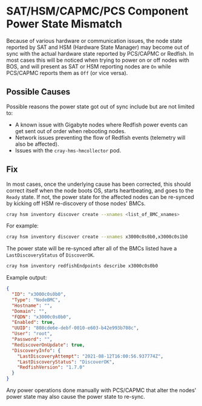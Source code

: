 # SAT/HSM/CAPMC/PCS Component Power State Mismatch

Because of various hardware or communication issues, the node state reported by SAT and HSM (Hardware State Manager) may
become out of sync with the actual hardware state reported by PCS/CAPMC or Redfish. In most cases this will be noticed
when trying to power on or off nodes with BOS, and will present as SAT or HSM reporting nodes are `On` while PCS/CAPMC
reports them as `Off` (or vice versa).

## Possible Causes

Possible reasons the power state got out of sync include but are not limited to:

* A known issue with Gigabyte nodes where Redfish power events can get sent out of order when rebooting nodes.
* Network issues preventing the flow of Redfish events (telemetry will also be affected).
* Issues with the `cray-hms-hmcollector` pod.

## Fix

In most cases, once the underlying cause has been corrected, this should correct itself when the node boots OS, starts
heartbeating, and goes to the `Ready` state. If not, the power state for the affected nodes can be re-synced by kicking
off HSM re-discovery of those nodes' BMCs.

```bash
cray hsm inventory discover create --xnames <list_of_BMC_xnames>
```

For example:

```bash
cray hsm inventory discover create --xnames x3000c0s0b0,x3000c0s1b0
```

The power state will be re-synced after all of the BMCs listed have a `LastDiscoveryStatus` of `DiscoverOK`.

```bash
cray hsm inventory redfishEndpoints describe x3000c0s0b0
```

Example output:

```json
{
  "ID": "x3000c0s0b0",
  "Type": "NodeBMC",
  "Hostname": "",
  "Domain": "",
  "FQDN": "x3000c0s0b0",
  "Enabled": true,
  "UUID": "808cde6e-debf-0010-e603-b42e993b708c",
  "User": "root",
  "Password": "",
  "RediscoverOnUpdate": true,
  "DiscoveryInfo": {
    "LastDiscoveryAttempt": "2021-08-12T16:00:56.937774Z",
    "LastDiscoveryStatus": "DiscoverOK",
    "RedfishVersion": "1.7.0"
  }
}
```

Any power operations done manually with PCS/CAPMC that alter the nodes' power state may also cause the power state to re-sync.
